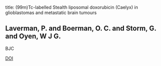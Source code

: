 title: (99m)Tc-labelled Stealth liposomal doxorubicin (Caelyx) in glioblastomas and metastatic brain tumours

## Laverman, P. and Boerman, O. C. and Storm, G. and Oyen, W J G.
BJC

<a href="https://doi.org/10.1038/sj.bjc.6600093">DOI</a>
